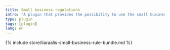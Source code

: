 ```yaml
---
title: Small business regulations
intro: "A plugin that provides the possibility to use the small business regulation, as it can be applied in Germany and Austria, when creating invoices in Kimai."
type: plugin
tags: [plugin]
lang: en
---
```


{% include store/liaraalis-small-business-rule-bundle.md %}
